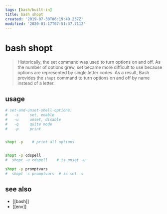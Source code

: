 ```yaml
---
tags: [bash/built-in]
title: bash shopt
created: '2019-07-30T06:19:49.237Z'
modified: '2020-01-17T07:51:37.711Z'
---
```


# bash shopt

> Historically, the set command was used to turn options on and off. As the number of options grew, set became more difficult to use because options are represented by single letter codes. As a result, Bash provides the `shopt` command to turn options on and off by name instead of a letter. 

## usage
```sh
# set-and-unset-shell-options:
#   -s     set, enable
#   -u     unset, disable
#   -q     quite mode
#   -p     print


shopt -p    # print all options


shopt -p cdspell
#  shopt -u cdspell    # is unset -u

shopt -p promptvars
#  shopt -s promptvars  # is set -s
```

## see also
- [[bash]]
- [[env]]
